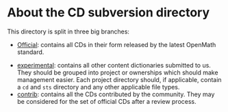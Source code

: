 # About the CD subversion directory

This directory is split in three big branches:
* [Official](Official): contains all CDs in their form released by the latest
        OpenMath standard.
<!-- * [OfficialDraft](OfficialDraft): contains current work into making the next version
        of the official content-dictionaries for the upcoming OpenMath standard.
-->
* [experimental](experimental): contains all other content dictionaries submitted to us.
  They should be grouped into project or ownerships which should make management easier.
  Each project directory should, if applicable, contain a `cd` and `sts` directory and any
  other applicable file types.
* [contrib](contrib): contains all the CDs contributed by the community. They may be
  considered for the set of official CDs after a review process. 

